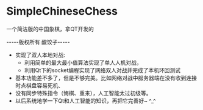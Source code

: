 # SimpleChineseChess

一个简洁版的中国象棋，拿QT开发的

-----版权所有 酸饺子-----

- 实现了双人本地对战:
	- 利用简单的最大最小值算法实现了单人人机对战，
	- 利用Qt下的socket编程实现了网络双人对战并完成了本机环回测试
- 基本功能差不多了，但是不够完美。比如网络对战中服务器端在没有收到连接时点棋盘容易死机、
- 没有同步特殊指令（悔棋、重来），人工智能太过初级等。
- 以后系统地学一下Qt和人工智能的知识，再把它完善好~ ^_^


